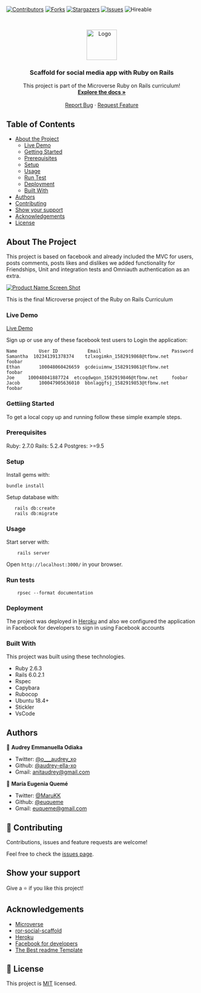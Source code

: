 <!--
*** Thanks for checking out this README Template. If you have a suggestion that would
*** make this better, please fork the repo and create a pull request or simply open
*** an issue with the tag "enhancement".
*** Thanks again! Now go create something AMAZING! :D
-->

<!-- PROJECT SHIELDS -->
<!--
*** I'm using markdown "reference style" links for readability.
*** Reference links are enclosed in brackets [ ] instead of parentheses ( ).
*** See the bottom of this document for the declaration of the reference variables
*** for contributors-url, forks-url, etc. This is an optional, concise syntax you may use.
*** https://www.markdownguide.org/basic-syntax/#reference-style-links
-->
[![Contributors][contributors-shield]][contributors-url]
[![Forks][forks-shield]][forks-url]
[![Stargazers][stars-shield]][stars-url]
[![Issues][issues-shield]][issues-url]
![Hireable](https://cdn.rawgit.com/hiendv/hireable/master/styles/default/yes.svg)

<!-- PROJECT LOGO -->
<br />
<p align="center">
  <a href="https://github.com/euqueme/ror-social-scaffold">
    <img src="https://raw.githubusercontent.com/euqueme/toy-app/master/app/assets/images/mLogo.png" alt="Logo" width="80" height="80">
  </a>

  <h3 align="center">Scaffold for social media app with Ruby on Rails</h3>

  <p align="center">
    This project is part of the Microverse Ruby on Rails curriculum!
    <br />
    <a href="https://github.com/euqueme/ror-social-scaffold"><strong>Explore the docs »</strong></a>
    <br />
    <br />
    <a href="https://github.com/euqueme/ror-social-scaffold/issues">Report Bug</a>
    ·
    <a href="https://github.com/euqueme/ror-social-scaffold/issues">Request Feature</a>
  </p>
</p>

<!-- TABLE OF CONTENTS -->
## Table of Contents

* [About the Project](#about-the-project)
  * [Live Demo](#live-demo)
  * [Getting Started](#getting-started)
  * [Prerequisites](#prerequisites)
  * [Setup](#setup)
  * [Usage](#usage)
  * [Run Test](#run-test)
  * [Deployment](#deployment)
  * [Built With](#built-with)
* [Authors](#authors)
* [Contributing](#contributing)
* [Show your support](#show-support)
* [Acknowledgements](#acknowledgements)
* [License](#license)

<!-- ABOUT THE PROJECT -->
## About The Project

This project is based on facebook and already included the MVC for users, posts comments, posts likes and dislikes we added functionality for Friendships, Unit and integration tests and Omniauth authentication as an extra.

[![Product Name Screen Shot][product-screenshot]](https://audmaru-stay-in-touch.herokuapp.com/)

This is the final Microverse project of the Ruby on Rails Curriculum

### Live Demo

[Live Demo](https://audmaru-stay-in-touch.herokuapp.com/)

Sign up or use any of these facebook test users to Login the application:

```
Name	    User ID	          Email	                         Password
Samantha  102341391378374	 tzlxogimkn_1582919868@tfbnw.net	 foobar
Ethan	    100048060426659	 gcdeiuimnw_1582919861@tfbnw.net	 foobar
Joe	    100048041887724	 etcoqdwqon_1582919846@tfbnw.net	 foobar
Jacob	    100047905636010	 bbnlaggfsj_1582919853@tfbnw.net	 foobar

```

### Gettiing Started

To get a local copy up and running follow these simple example steps.

### Prerequisites

Ruby: 2.7.0
Rails: 5.2.4
Postgres: >=9.5

### Setup

Install gems with:

```
bundle install
```

Setup database with:

```
   rails db:create
   rails db:migrate
```

### Usage

Start server with:

```
    rails server
```

Open `http://localhost:3000/` in your browser.

### Run tests

```
    rpsec --format documentation
```

### Deployment

The project was deployed in [Heroku](https://audmaru-stay-in-touch.herokuapp.com/) and also we configured the application in Facebook for developers to sign in using Facebook accounts

### Built With
This project was built using these technologies.
* Ruby 2.6.3
* Rails 6.0.2.1
* Rspec
* Capybara
* Rubocop
* Ubuntu 18.4+
* Stickler
* VsCode

<!-- CONTACT -->
## Authors

👤 **Audrey Emmanuella Odiaka** 
- Twitter: [@o___audrey_xo](https://twitter.com/o___audrey_xo) 
- Github: [@audrey-ella-xo](https://github.com/audrey-ella-xo) 
- Gmail: anitaudrey@gmail.com

👤 **María Eugenia Quemé** 

- Twitter: [@MaruKK](https://twitter.com/MaruKK) 
- Github: [@euqueme](https://github.com/euqueme) 
- Gmail: euqueme@gmail.com

## 🤝 Contributing

Contributions, issues and feature requests are welcome!

Feel free to check the [issues page](issues/).

## Show your support

Give a ⭐️ if you like this project!

<!-- ACKNOWLEDGEMENTS -->
## Acknowledgements
* [Microverse](https://www.microverse.org/)
* [ror-social-scaffold](https://github.com/microverseinc/ror-social-scaffold)
* [Heroku](https://www.heroku.com/)
* [Facebook for developers](https://developers.facebook.com/)
* [The Best readme Template](https://github.com/othneildrew/Best-README-Template)

<!-- LICENSE -->
## 📝 License

This project is [MIT](https://opensource.org/licenses/MIT) licensed.

<!-- MARKDOWN LINKS & IMAGES -->
<!-- https://www.markdownguide.org/basic-syntax/#reference-style-links -->
[contributors-shield]: https://img.shields.io/github/contributors/euqueme/ror-social-scaffold.svg?style=flat-square
[contributors-url]: https://github.com/euqueme/ror-social-scaffold/graphs/contributors
[forks-shield]: https://img.shields.io/github/forks/euqueme/ror-social-scaffold.svg?style=flat-square
[forks-url]: https://github.com/euqueme/ror-social-scaffold/network/members
[stars-shield]: https://img.shields.io/github/stars/euqueme/ror-social-scaffold.svg?style=flat-square
[stars-url]: https://github.com/euqueme/ror-social-scaffold/stargazers
[issues-shield]: https://img.shields.io/github/issues/euqueme/ror-social-scaffold.svg?style=flat-square
[issues-url]: https://github.com/euqueme/ror-social-scaffold/issues
[product-screenshot]: /app/assets/images/screenshot.png


